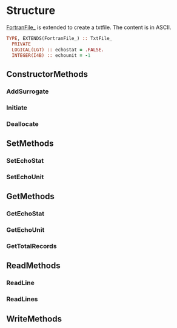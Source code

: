 # Structure

[FortranFile_](../FortranFile/FortranFile_.md) is extended to create a txtfile. The content is in ASCII.

```fortran
TYPE, EXTENDS(FortranFile_) :: TxtFile_
  PRIVATE
  LOGICAL(LGT) :: echostat = .FALSE.
  INTEGER(I4B) :: echounit = -1
```

## ConstructorMethods

### AddSurrogate

### Initiate

### Deallocate

## SetMethods

### SetEchoStat

### SetEchoUnit

## GetMethods

### GetEchoStat

### GetEchoUnit

### GetTotalRecords

## ReadMethods

### ReadLine

### ReadLines

## WriteMethods
